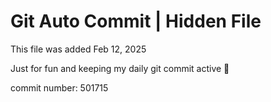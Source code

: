 # Git Auto Commit | Hidden File

This file was added Feb 12, 2025

Just for fun and keeping my daily git commit active 🤪

commit number: 501715
